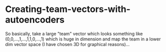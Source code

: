 # Creating-team-vectors-with-autoencoders
So basically, take a large "team" vector which looks something like (0,0,...,1,...,1,1,0,...,1)  which is huge in dimension and map the team in a lower dim vector space (I have chosen 3D for graphical reasons)...
